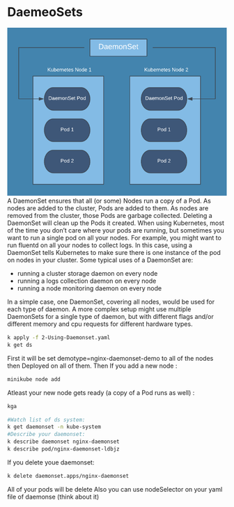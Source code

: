 # DaemeoSets
![DaemeoSets](../images/DaemonSets.png)
A DaemonSet ensures that all (or some) Nodes run a copy of a Pod. As nodes are added to the cluster, Pods are added to them.
As nodes are removed from the cluster, those Pods are garbage collected. Deleting a DaemonSet will clean up the Pods it created.
When using Kubernetes, most of the time you don’t care where your pods are running, but sometimes you want to run a single pod on all your nodes.
For example, you might want to run fluentd on all your nodes to collect logs. In this case, using a DaemonSet tells Kubernetes to make sure there is one instance of the pod on nodes in your cluster.
Some typical uses of a DaemonSet are:
- running a cluster storage daemon on every node
- running a logs collection daemon on every node
- running a node monitoring daemon on every node

In a simple case, one DaemonSet, covering all nodes, would be used for each type of daemon.
A more complex setup might use multiple DaemonSets for a single type of daemon, but with different flags and/or different memory and cpu requests for different hardware types.
```bash
k apply -f 2-Using-Daemonset.yaml
k get ds
```
First it will be set demotype=nginx-daemonset-demo to all of the nodes then Deployed on all of them. 
Then If you add a new node :
```bash
minikube node add
```
Atleast your new node gets ready (a copy of a Pod runs as well) :
```bash
kga 
```

```bash
#Watch list of ds system:
k get daemonset -n kube-system
#Describe your daemonset:
k describe daemonset nginx-daemonset
k describe pod/nginx-daemonset-ldbjz
```

If you delete youe daemonset:
```bash
k delete daemonset.apps/nginx-daemonset 
```
All of your pods will be delete
Also you can use nodeSelector on your yaml file of daemonse (think about it)
